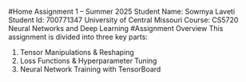 #Home Assignment 1 – Summer 2025
Student Name: Sowmya Laveti Student Id: 700771347 University of Central Missouri
Course: CS5720 Neural Networks and Deep Learning
#Assignment Overview
This assignment is divided into three key parts:
1. Tensor Manipulations & Reshaping
2. Loss Functions & Hyperparameter Tuning
3. Neural Network Training with TensorBoard
